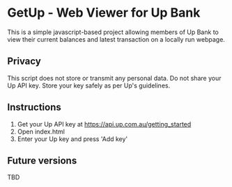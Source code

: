 # GetUp - Web Viewer for Up Bank
This is a simple javascript-based project allowing members of Up Bank to view their current balances and latest transaction on a locally run webpage.

## Privacy
This script does not store or transmit any personal data. Do not share your Up API key. Store your key safely as per Up's guidelines.
 
## Instructions
1. Get your Up API key at https://api.up.com.au/getting_started
2. Open index.html
3. Enter your Up key and press 'Add key'

## Future versions
TBD
